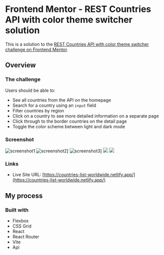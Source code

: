 # Frontend Mentor - REST Countries API with color theme switcher solution

This is a solution to the [REST Countries API with color theme switcher challenge on Frontend Mentor](https://www.frontendmentor.io/challenges/rest-countries-api-with-color-theme-switcher-5cacc469fec04111f7b848ca).

## Overview

### The challenge

Users should be able to:

- See all countries from the API on the homepage
- Search for a country using an `input` field
- Filter countries by region
- Click on a country to see more detailed information on a separate page
- Click through to the border countries on the detail page
- Toggle the color scheme between light and dark mode

### Screenshot



![screenshot1](https://github.com/nanatotibadze/countries/assets/106735126/e8b26476-2052-4f3b-9e5e-29212317acfa)
![screenshot2](https://github.com/nanatotibadze/countries/assets/106735126/64b336ca-27c4-4f58-aa3b-56214bf555f2)]
![screenshot3](https://github.com/nanatotibadze/countries/assets/106735126/1898852a-cb9a-40ca-8bcc-2a464122aae6)]
![](./screenshot.jpg)
![](./screenshot.jpg)

### Links

- Live Site URL: [https://countries-list-worldwide.netlify.app/](https://countries-list-worldwide.netlify.app/)

## My process

### Built with

- Flexbox
- CSS Grid
- React
- React Router
- Vite
- Api
